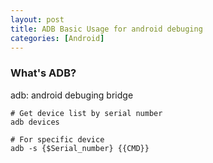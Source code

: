```yaml
---
layout: post
title: ADB Basic Usage for android debuging
categories: [Android]
---
```


### What's ADB?
adb: android debuging bridge

```
# Get device list by serial number
adb devices

# For specific device
adb -s {$Serial_number} {{CMD}}
```
